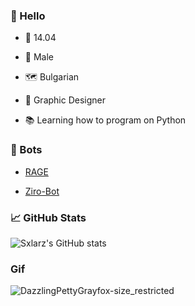 ### 👋 Hello

-  🎂 14.04

-  👨 Male

-  🗺 Bulgarian

-  🎨 Graphic Designer

-  📚 Learning how to program on Python


### 🤖 Bots
- [RAGE](https://discord.com/oauth2/authorize?client_id=706120306082971699&permissions=2146958847&scope=bot)

- [Ziro-Bot](https://discord.com/oauth2/authorize?client_id=752242570532225064&permissions=8&scope=bot)


### 📈 GitHub Stats

![Sxlarz's GitHub stats](https://github-readme-stats.vercel.app/api?username=Sxlarz35&show_icons=true&theme=radical)


### Gif
![DazzlingPettyGrayfox-size_restricted](https://user-images.githubusercontent.com/68730434/109376473-52571680-78cd-11eb-83e2-df53d5a259a2.gif)
